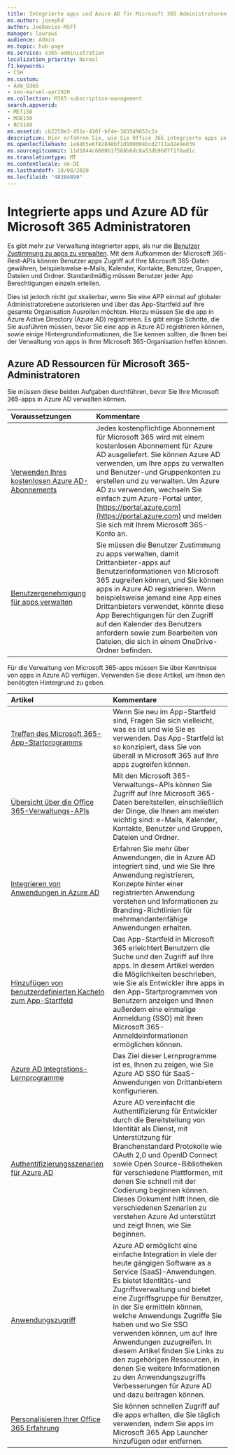 ```yaml
---
title: Integrierte apps und Azure AD für Microsoft 365 Administratoren
ms.author: josephd
author: JoeDavies-MSFT
manager: laurawi
audience: Admin
ms.topic: hub-page
ms.service: o365-administration
localization_priority: Normal
f1.keywords:
- CSH
ms.custom:
- Adm_O365
- seo-marvel-apr2020
ms.collection: M365-subscription-management
search.appverid:
- MET150
- MOE150
- BCS160
ms.assetid: cb2250e3-451e-416f-bf4e-363549652c2a
description: Hier erfahren Sie, wie Sie Office 365 integrierte apps in Azure AD registrieren und verwalten können, sodass App-Autorisierungen auf globaler Administratorebene möglich sind.
ms.openlocfilehash: 1e84b5e6f82848bf1d100004bcd2711ad2e9ed39
ms.sourcegitcommit: 11d1044c6600b1f568b6dc8a53db9b07f2f0ad1c
ms.translationtype: MT
ms.contentlocale: de-DE
ms.lasthandoff: 10/08/2020
ms.locfileid: "48384899"
---
```

# <a name="integrated-apps-and-azure-ad-for-microsoft-365-administrators"></a>Integrierte apps und Azure AD für Microsoft 365 Administratoren

Es gibt mehr zur Verwaltung integrierter apps, als nur die [Benutzer Zustimmung zu apps zu verwalten](https://docs.microsoft.com/microsoft-365/admin/misc/integrated-apps). Mit dem Aufkommen der Microsoft 365-Rest-APIs können Benutzer apps Zugriff auf Ihre Microsoft 365-Daten gewähren, beispielsweise e-Mails, Kalender, Kontakte, Benutzer, Gruppen, Dateien und Ordner. Standardmäßig müssen Benutzer jeder App Berechtigungen einzeln erteilen. 

Dies ist jedoch nicht gut skalierbar, wenn Sie eine APP einmal auf globaler Administratorebene autorisieren und über das App-Startfeld auf Ihre gesamte Organisation Ausrollen möchten. Hierzu müssen Sie die app in Azure Active Directory (Azure AD) registrieren. Es gibt einige Schritte, die Sie ausführen müssen, bevor Sie eine app in Azure AD registrieren können, sowie einige Hintergrundinformationen, die Sie kennen sollten, die Ihnen bei der Verwaltung von apps in Ihrer Microsoft 365-Organisation helfen können.
  
## <a name="azure-ad-resources-for-microsoft-365-admins"></a>Azure AD Ressourcen für Microsoft 365-Administratoren

Sie müssen diese beiden Aufgaben durchführen, bevor Sie Ihre Microsoft 365-apps in Azure AD verwalten können.
  
|Voraussetzungen|Kommentare|
|:-----|:-----|
|[Verwenden Ihres kostenlosen Azure AD-Abonnements](https://docs.microsoft.com/microsoft-365/compliance/use-your-free-azure-ad-subscription-in-office-365) <br/> |Jedes kostenpflichtige Abonnement für Microsoft 365 wird mit einem kostenlosen Abonnement für Azure AD ausgeliefert. Sie können Azure AD verwenden, um Ihre apps zu verwalten und Benutzer-und Gruppenkonten zu erstellen und zu verwalten. Um Azure AD zu verwenden, wechseln Sie einfach zum Azure-Portal unter, [https://portal.azure.com](https://portal.azure.com) und melden Sie sich mit Ihrem Microsoft 365-Konto an.  <br/> |
|[Benutzergenehmigung für apps verwalten](https://docs.microsoft.com/microsoft-365/admin/misc/integrated-apps) <br/> |Sie müssen die Benutzer Zustimmung zu apps verwalten, damit Drittanbieter-apps auf Benutzerinformationen von Microsoft 365 zugreifen können, und Sie können apps in Azure AD registrieren. Wenn beispielsweise jemand eine App eines Drittanbieters verwendet, könnte diese App Berechtigungen für den Zugriff auf den Kalender des Benutzers anfordern sowie zum Bearbeiten von Dateien, die sich in einem OneDrive-Ordner befinden.  <br/> |
   
Für die Verwaltung von Microsoft 365-apps müssen Sie über Kenntnisse von apps in Azure AD verfügen. Verwenden Sie diese Artikel, um Ihnen den benötigten Hintergrund zu geben.
  
|Artikel|Kommentare|
|:-----|:-----|
|[Treffen des Microsoft 365-App-Startprogramms](https://support.microsoft.com/office/meet-the-microsoft-365-app-launcher-79f12104-6fed-442f-96a0-eb089a3f476a) <br/> |Wenn Sie neu im App-Startfeld sind, Fragen Sie sich vielleicht, was es ist und wie Sie es verwenden. Das App-Startfeld ist so konzipiert, dass Sie von überall in Microsoft 365 auf Ihre apps zugreifen können.  <br/> |
|[Übersicht über die Office 365-Verwaltungs-APIs](https://docs.microsoft.com/office/office-365-management-api/office-365-management-apis-overview) <br/> |Mit den Microsoft 365-Verwaltungs-APIs können Sie Zugriff auf Ihre Microsoft 365-Daten bereitstellen, einschließlich der Dinge, die Ihnen am meisten wichtig sind: e-Mails, Kalender, Kontakte, Benutzer und Gruppen, Dateien und Ordner. <br/> |
|[Integrieren von Anwendungen in Azure AD](https://docs.microsoft.com/azure/active-directory/develop/quickstart-v1-add-azure-ad-app) <br/> | Erfahren Sie mehr über Anwendungen, die in Azure AD integriert sind, und wie Sie Ihre Anwendung registrieren, Konzepte hinter einer registrierten Anwendung verstehen und Informationen zu Branding-Richtlinien für mehrmandantenfähige Anwendungen erhalten.  <br/> |
|[Hinzufügen von benutzerdefinierten Kacheln zum App-Startfeld](https://docs.microsoft.com/office365/admin/manage/customize-the-app-launcher)  <br/> |Das App-Startfeld in Microsoft 365 erleichtert Benutzern die Suche und den Zugriff auf Ihre apps. In diesem Artikel werden die Möglichkeiten beschrieben, wie Sie als Entwickler ihre apps in den App-Startprogrammen von Benutzern anzeigen und Ihnen außerdem eine einmalige Anmeldung (SSO) mit Ihren Microsoft 365-Anmeldeinformationen ermöglichen können.  <br/> |
|[Azure AD Integrations-Lernprogramme](https://docs.microsoft.com/azure/active-directory/saas-apps/tutorial-list) <br/> |Das Ziel dieser Lernprogramme ist es, Ihnen zu zeigen, wie Sie Azure AD SSO für SaaS-Anwendungen von Drittanbietern konfigurieren.  <br/> |
|[Authentifizierungsszenarien für Azure AD](https://go.microsoft.com/fwlink/?LinkId=617145) <br/> |Azure AD vereinfacht die Authentifizierung für Entwickler durch die Bereitstellung von Identität als Dienst, mit Unterstützung für Branchenstandard Protokolle wie OAuth 2,0 und OpenID Connect sowie Open Source-Bibliotheken für verschiedene Plattformen, mit denen Sie schnell mit der Codierung beginnen können. Dieses Dokument hilft Ihnen, die verschiedenen Szenarien zu verstehen Azure Ad unterstützt und zeigt Ihnen, wie Sie beginnen.  <br/> |
|[Anwendungszugriff](https://docs.microsoft.com/azure/active-directory/manage-apps/what-is-access-management) <br/> |Azure AD ermöglicht eine einfache Integration in viele der heute gängigen Software as a Service (SaaS)-Anwendungen. Es bietet Identitäts-und Zugriffsverwaltung und bietet eine Zugriffsgruppe für Benutzer, in der Sie ermitteln können, welche Anwendungs Zugriffe Sie haben und wo Sie SSO verwenden können, um auf Ihre Anwendungen zuzugreifen. In diesem Artikel finden Sie Links zu den zugehörigen Ressourcen, in denen Sie weitere Informationen zu den Anwendungszugriffs Verbesserungen für Azure AD und dazu beitragen können.  <br/> |
|[Personalisieren Ihrer Office 365 Erfahrung](https://support.microsoft.com/office/personalize-your-office-365-experience-eb34a21b-52fa-4fbf-a8d5-146132242985) <br/> |Sie können schnellen Zugriff auf die apps erhalten, die Sie täglich verwenden, indem Sie apps im Microsoft 365 App Launcher hinzufügen oder entfernen.  <br/> |

